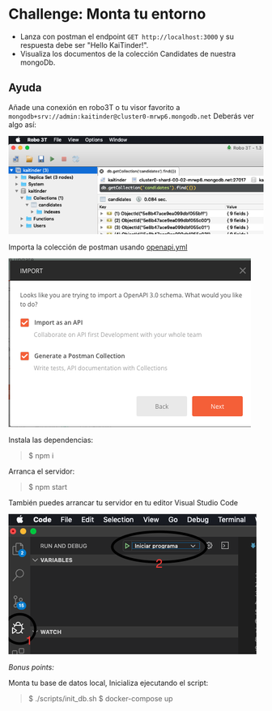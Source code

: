 # Challenge: Monta tu entorno

- Lanza con postman el endpoint `GET http://localhost:3000` y su respuesta debe ser "Hello KaiTinder!".
- Visualiza los documentos de la colección Candidates de nuestra mongoDb.

## Ayuda

Añade una conexión en robo3T o tu visor favorito a `mongodb+srv://admin:kaitinder@cluster0-mrwp6.mongodb.net` Deberás ver algo así:

![alt text](images/robo3t.png)

Importa la colección de postman usando [openapi.yml](api/openapi.yml)

![alt text](images/postman_import.png)

Instala las dependencias:

> $ npm i

Arranca el servidor:

> $ npm start

También puedes arrancar tu servidor en tu editor Visual Studio Code

![alt text](images/vscode_launch.png)

*Bonus points:*

Monta tu base de datos local, Inicializa ejecutando el script:

> $ ./scripts/init_db.sh
> $ docker-compose up
